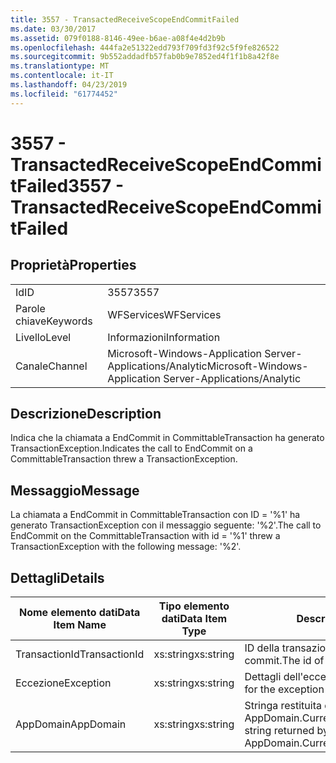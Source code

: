 ```yaml
---
title: 3557 - TransactedReceiveScopeEndCommitFailed
ms.date: 03/30/2017
ms.assetid: 079f0188-8146-49ee-b6ae-a08f4e4d2b9b
ms.openlocfilehash: 444fa2e51322edd793f709fd3f92c5f9fe826522
ms.sourcegitcommit: 9b552addadfb57fab0b9e7852ed4f1f1b8a42f8e
ms.translationtype: MT
ms.contentlocale: it-IT
ms.lasthandoff: 04/23/2019
ms.locfileid: "61774452"
---
```

# <a name="3557---transactedreceivescopeendcommitfailed"></a><span data-ttu-id="6e7ec-102">3557 - TransactedReceiveScopeEndCommitFailed</span><span class="sxs-lookup"><span data-stu-id="6e7ec-102">3557 - TransactedReceiveScopeEndCommitFailed</span></span>
## <a name="properties"></a><span data-ttu-id="6e7ec-103">Proprietà</span><span class="sxs-lookup"><span data-stu-id="6e7ec-103">Properties</span></span>  
  
|||  
|-|-|  
|<span data-ttu-id="6e7ec-104">Id</span><span class="sxs-lookup"><span data-stu-id="6e7ec-104">ID</span></span>|<span data-ttu-id="6e7ec-105">3557</span><span class="sxs-lookup"><span data-stu-id="6e7ec-105">3557</span></span>|  
|<span data-ttu-id="6e7ec-106">Parole chiave</span><span class="sxs-lookup"><span data-stu-id="6e7ec-106">Keywords</span></span>|<span data-ttu-id="6e7ec-107">WFServices</span><span class="sxs-lookup"><span data-stu-id="6e7ec-107">WFServices</span></span>|  
|<span data-ttu-id="6e7ec-108">Livello</span><span class="sxs-lookup"><span data-stu-id="6e7ec-108">Level</span></span>|<span data-ttu-id="6e7ec-109">Informazioni</span><span class="sxs-lookup"><span data-stu-id="6e7ec-109">Information</span></span>|  
|<span data-ttu-id="6e7ec-110">Canale</span><span class="sxs-lookup"><span data-stu-id="6e7ec-110">Channel</span></span>|<span data-ttu-id="6e7ec-111">Microsoft-Windows-Application Server-Applications/Analytic</span><span class="sxs-lookup"><span data-stu-id="6e7ec-111">Microsoft-Windows-Application Server-Applications/Analytic</span></span>|  
  
## <a name="description"></a><span data-ttu-id="6e7ec-112">Descrizione</span><span class="sxs-lookup"><span data-stu-id="6e7ec-112">Description</span></span>  
 <span data-ttu-id="6e7ec-113">Indica che la chiamata a EndCommit in CommittableTransaction ha generato TransactionException.</span><span class="sxs-lookup"><span data-stu-id="6e7ec-113">Indicates the call to EndCommit on a CommittableTransaction threw a TransactionException.</span></span>  
  
## <a name="message"></a><span data-ttu-id="6e7ec-114">Messaggio</span><span class="sxs-lookup"><span data-stu-id="6e7ec-114">Message</span></span>  
 <span data-ttu-id="6e7ec-115">La chiamata a EndCommit in CommittableTransaction con ID = '%1' ha generato TransactionException con il messaggio seguente: '%2'.</span><span class="sxs-lookup"><span data-stu-id="6e7ec-115">The call to EndCommit on the CommittableTransaction with id = '%1' threw a TransactionException with the following message: '%2'.</span></span>  
  
## <a name="details"></a><span data-ttu-id="6e7ec-116">Dettagli</span><span class="sxs-lookup"><span data-stu-id="6e7ec-116">Details</span></span>  
  
|<span data-ttu-id="6e7ec-117">Nome elemento dati</span><span class="sxs-lookup"><span data-stu-id="6e7ec-117">Data Item Name</span></span>|<span data-ttu-id="6e7ec-118">Tipo elemento dati</span><span class="sxs-lookup"><span data-stu-id="6e7ec-118">Data Item Type</span></span>|<span data-ttu-id="6e7ec-119">Descrizione</span><span class="sxs-lookup"><span data-stu-id="6e7ec-119">Description</span></span>|  
|--------------------|--------------------|-----------------|  
|<span data-ttu-id="6e7ec-120">TransactionId</span><span class="sxs-lookup"><span data-stu-id="6e7ec-120">TransactionId</span></span>|<span data-ttu-id="6e7ec-121">xs:string</span><span class="sxs-lookup"><span data-stu-id="6e7ec-121">xs:string</span></span>|<span data-ttu-id="6e7ec-122">ID della transazione di cui eseguire il commit.</span><span class="sxs-lookup"><span data-stu-id="6e7ec-122">The id of the CommittableTransaction.</span></span>|  
|<span data-ttu-id="6e7ec-123">Eccezione</span><span class="sxs-lookup"><span data-stu-id="6e7ec-123">Exception</span></span>|<span data-ttu-id="6e7ec-124">xs:string</span><span class="sxs-lookup"><span data-stu-id="6e7ec-124">xs:string</span></span>|<span data-ttu-id="6e7ec-125">Dettagli dell'eccezione.</span><span class="sxs-lookup"><span data-stu-id="6e7ec-125">The exception details for the exception</span></span>|  
|<span data-ttu-id="6e7ec-126">AppDomain</span><span class="sxs-lookup"><span data-stu-id="6e7ec-126">AppDomain</span></span>|<span data-ttu-id="6e7ec-127">xs:string</span><span class="sxs-lookup"><span data-stu-id="6e7ec-127">xs:string</span></span>|<span data-ttu-id="6e7ec-128">Stringa restituita da AppDomain.CurrentDomain.FriendlyName.</span><span class="sxs-lookup"><span data-stu-id="6e7ec-128">The string returned by AppDomain.CurrentDomain.FriendlyName.</span></span>|
